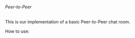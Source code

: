 ###### Peer-to-Peer #####

This is our implementation of a basic Peer-to-Peer chat room.

How to use:



